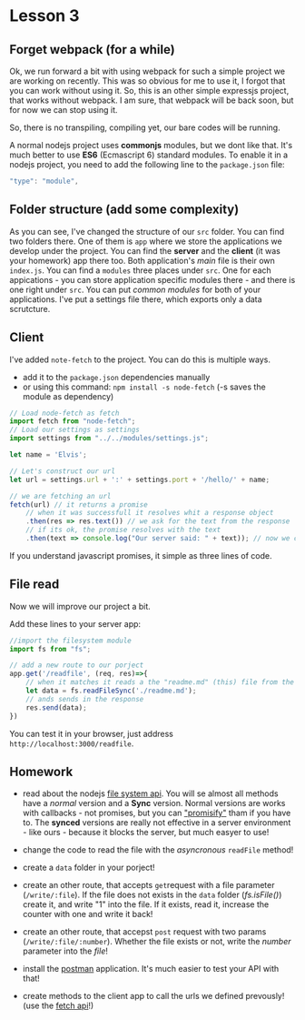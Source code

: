 # Lesson 3

## Forget webpack (for a while)

Ok, we run forward a bit with using webpack for such a simple project we are working on recently. This was so obvious for me to use it, I forgot that you can work without using it. So, this is an other simple expressjs project, that works without webpack. I am sure, that webpack will be back soon, but for now we can stop using it.

So, there is no transpiling, compiling yet, our bare codes will be running.

A normal nodejs project uses **commonjs** modules, but we dont like that. It's much better to use **ES6** (Ecmascript 6) standard modules. To enable it in a nodejs project, you need to add the following line to the `package.json` file:

``` js
"type": "module",
```

## Folder structure (add some complexity)

As you can see, I've changed the structure of our `src` folder. You can find two folders there. One of them is `app` where we store the applications we develop under the project. You can find the **server** and the **client** (it was your homework) app there too. Both application's *main* file is their own `index.js`. You can find a `modules` three places under `src`. One for each appications - you can store application specific modules there - and there is one right under `src`. You can put *common modules* for both of your applications. I've put a settings file there, which exports only a data scrutcture.

## Client

I've added `note-fetch` to the project. You can do this is multiple ways.
- add it to the `package.json` dependencies manually
- or using this command: `npm install -s node-fetch` (-s saves the module as dependency)

```js
// Load node-fetch as fetch
import fetch from "node-fetch";
// Load our settings as settings
import settings from "../../modules/settings.js";

let name = 'Elvis';

// Let's construct our url
let url = settings.url + ':' + settings.port + '/hello/' + name;

// we are fetching an url
fetch(url) // it returns a promise
    // when it was successfull it resolves whit a response object
    .then(res => res.text()) // we ask for the text from the response
    // if its ok, the promise resolves with the text
    .then(text => console.log("Our server said: " + text)); // now we can print out the response text to the output
```

If you understand javascript promises, it simple as three lines of code.

## File read

Now we will improve our project a bit.

Add these lines to your server app:

```js
//import the filesystem module
import fs from "fs";
```

```js
// add a new route to our porject
app.get('/readfile', (req, res)=>{
    // when it matches it reads a the "readme.md" (this) file from the project root
    let data = fs.readFileSync('./readme.md');
    // ands sends in the response
    res.send(data);
})
```

You can test it in your browser, just address `http://localhost:3000/readfile`.

## Homework

- read about the nodejs [file system api](https://nodejs.org/api/fs.html). You will se almost all methods have a *normal* version and a **Sync** version. Normal versions are works with callbacks - not promises, but you can ["promisify"](https://javascript.info/promisify) tham if you have to. The **synced** versions are really not effective in a server environment - like ours - because it blocks the server, but much easyer to use!

- change the code to read the file with the *asyncronous* `readFile` method!

- create a `data` folder in your porject!

- create an other route, that accepts `get`request with a file parameter (`/write/:file`). If the file does not exists in the `data` folder (*fs.isFile()*) create it, and write "1" into the file. If it exists, read it, increase the counter with one and write it back!

- create an other route, that accepst `post` request with two params (`/write/:file/:number`). Whether the file exists or not, write the *number* parameter into the *file*!

- install the [postman](https://www.postman.com/) application. It's much easier to test your API with that!

- create methods to the client app to call the urls we defined prevously! (use the [fetch api](https://github.com/node-fetch/node-fetch)!)